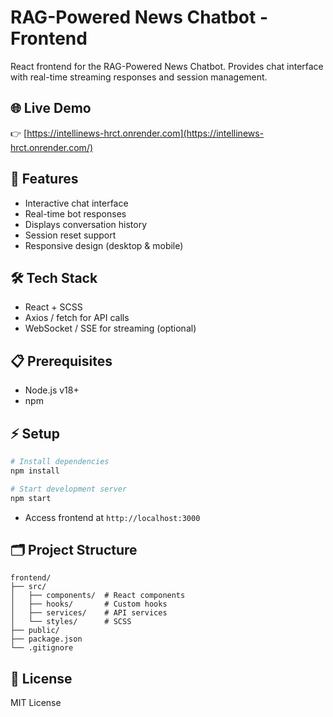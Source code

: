 # RAG-Powered News Chatbot - Frontend

React frontend for the RAG-Powered News Chatbot. Provides chat interface with real-time streaming responses and session management.

## 🌐 Live Demo
👉 [https://intellinews-hrct.onrender.com](https://intellinews-hrct.onrender.com/)

## 🚀 Features

- Interactive chat interface
- Real-time bot responses
- Displays conversation history
- Session reset support
- Responsive design (desktop & mobile)

## 🛠 Tech Stack

- React + SCSS
- Axios / fetch for API calls
- WebSocket / SSE for streaming (optional)

## 📋 Prerequisites

- Node.js v18+
- npm

## ⚡ Setup

```bash
# Install dependencies
npm install

# Start development server
npm start
```

* Access frontend at `http://localhost:3000`

## 🗂 Project Structure

```
frontend/
├── src/
│   ├── components/  # React components
│   ├── hooks/       # Custom hooks
│   ├── services/    # API services
│   └── styles/      # SCSS
├── public/
├── package.json
└── .gitignore
```

## 📄 License

MIT License
